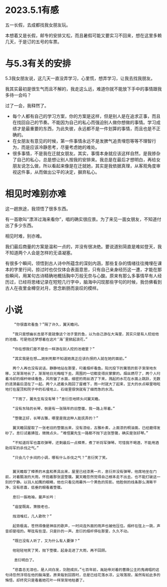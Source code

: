 # 2023.5.1有感

五一长假，去成都找我女朋友玩。

本想着又是长假，邮专的安排又松，而且暑假可能又要实习不回来，想在这里多赖几天，于是订的五号的车票。

# 与5.3有关的安排
5.3我女朋友说，这几天一直没弄学习，心里慌，想弄学习，让我去找我朋友。

我其实最初是很生气而且不解的，我走这么远，难道你就不能放下手中的事情跟我多待一会吗？

过了一会，我释然了。

+ 每个人都有自己的学习方案，你的方案是这样，但是别人是在追求正事，而且在找回自己的节奏。不能因为自己的私心而强迫别人做你想做的事情。学习成绩才是最重要的东西，为此失彼，永远都不是一件划算的事情，而且也是不正确的。
+ 在女朋友有意见的时候，第一件事情永远不是发脾气追责埋怨等等不理智行为，而是应该冷静思考，尽量考虑她的难处。
+ 很多事情，不是我在迁就女朋友。其实，事情本身就应该这样自然，是我掺杂了自己的私心，总是想让别人按我的安排来。我总是在最后才想明白，再给女朋友说怎么做，所以看起来像是在迁就她，其实是我依据真理，从客观角度审视这件事，从而做出公平的决定，摒弃私心。

# 相见时难别亦难
这一趟旅途，我领悟了很多东西。

有一首歌叫“漂洋过海来看你”，唱的确实很应景。为了来见一面女朋友，不知道付出了多少东西。

相见时难，别亦难。

我们最后商量的方案是温和一点的，并没有很决绝。要说道别简直是难如登天，我不知道两个人会是怎样的无语凝塞。

有很多个瞬间，领悟到古人诗中所蕴含的深刻内涵，那些复杂的情绪往往掩埋在课本的字里行间，掠过时也仅仅体会表面意思，只有自己亲身经历这一遭，才能在那些瞬间，用某句古诗精确地概括胸中万般无奈与心酸。原来有那么多事情早有人经历过，已经将思绪记录在短短几行字中，脑海中闪现那些字句的时候，我仿佛看到古人在夜里金樽空对月，思念断肠而哀叹的模样。

# 小说

```
    “你很喜欢看鱼？”隔了许久，翼天瞻问。

　　“我只是想幽长吉是不是就像这个池子里的鱼，以为自己游在大海里，其实只是有人挖给他的池塘。可是他还梦想着在这片‘海’里掀起浪花，”

　　“你在想我们是不是也一样游在别人挖的池塘里？”

　　“其实我是在想……她到死都不知道她真正应该仇恨的人就在她的面前。”

　　两个人再也没有说话，静静地站在那里，叼着烟杆看鱼。阳光投下的篱笆的影子渐渐地东移，又渐渐地长了，渐渐地日光晦暗下去，周围的一切都变得灰蒙蒙的。烟丝燃尽了，两个人叼着冷却的烟杆继续看鱼，风吹皱了水面，细密的雨丝洒了下来，溅起的水花在水面上跳跃，无数的涟漪最后混在了一起。两个人遮着头跑回了屋檐下，雨一时就大了起来，豆大的水点噼里啪啦地打在屋顶和院子中的石墁地上，石缝里很快就有了细而急的水流。

　　“下雨了，翼先生有没有琴？”息衍忽地转头问翼天瞻。

　　“没有东陆的长琴，倒是有一张隔年的旧箜篌，我一路上带着。”

　　“箜篌正好，长琴古雅，哪里是我这种人能抚弄的？”

　　翼天瞻回屋取了一张老旧的箜篌出来，没有漆绘，古雅朴素，上面漆的桐油面，已经磨得发砂了。息衍试着拂弦，微微点头，“难怪翼先生一路都不抛下这张箜篌，确实是张好琴。”

　　“不知道将军也喜欢弹琴，还剩最后一点樟茶，煮了听将军弹琴。可惜我不喝酒，不能用酒助将军的杀伐之气。”

　　“只会几个乡间的小调，哪有什么杀伐之气？”息衍笑了笑。


　　翼天瞻取了樟茶的木盒和茶具出来，屋里已经漆黑一片，息衍并没有弹琴，他席地坐在门前，对着瓢泼的大雨，怀抱着那张竖箜篌。翼天瞻忽然觉得自己根本走不出去，也不能打破这一刻的宁静。以羽人如鹰的眼睛，他也只看见雨幕外一个黑色的剪影。他脸侧的线条那么清晰干净，没有悲喜，低垂的眼看着箜篌。

　　息衍一振袍袖，曼声长吟：

　　“庙堂既高，箫鼓老也，

　　烛泪堆红，几人歌吹？”

　　起势极高，苍然得像是神巫的歌声，一时间连外面的雨声也被他压住。烟杆在弦上一跳，声音却是哑的。琴弦有些湿，只是扑的一声。息衍的烟杆停在那里，久久不动。

　　“既已没有人听了，又为什么有人要弹？”

　　他轻轻地笑了笑，抛下箜篌，起身走进了大雨，再不回顾。
```

```
    息衍明白了。

　　“悲喜总无泪也，是人间白发，剑胆成灰。”七百年前，胤始帝对着的蔷薇公主的鬼魂唱的这句诗忽然浮现在他的脑海里。原来每到回首时，总是已经花落水凉，尘埃落寂，虽然有如此多的悔悟，却终究只是看着她花叶一样渐渐地枯萎了。
```